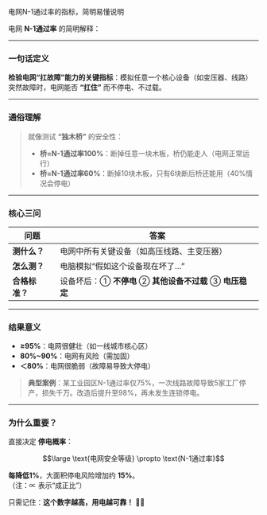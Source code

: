 电网N-1通过率的指标，简明易懂说明

电网 **N-1通过率** 的简明解释：

---

### **一句话定义**  
**检验电网“扛故障”能力的关键指标**：模拟任意一个核心设备（如变压器、线路）突然故障时，电网能否 **“扛住”** 而不停电、不过载。

---

### **通俗理解**  
> 就像测试 **“独木桥”** 的安全性：  
> - **桥=N-1通过率100%**：断掉任意一块木板，桥仍能走人（电网正常运行）  
> - **桥=N-1通过率60%**：断掉10块木板，只有6块断后桥还能用（40%情况会停电）  

---

### **核心三问**  
| 问题                 | 答案                                                                 |
|----------------------|----------------------------------------------------------------------|
| **测什么？**         | 电网中所有关键设备（如高压线路、主变压器）                           |
| **怎么测？**         | 电脑模拟“假如这个设备现在坏了…”                                      |
| **合格标准？**       | 设备坏后：① **不停电** ② **其他设备不过载** ③ **电压稳定**            |

---

### **结果意义**  
- **≥95%**：电网很健壮（如一线城市核心区）  
- **80%~90%**：电网有风险（需加固）  
- **＜80%**：电网很脆弱（故障易导致大停电）  

> **典型案例**：某工业园区N-1通过率仅75%，一次线路故障导致5家工厂停产，损失千万。改造后提升至98%，再未发生连锁停电。

---

### **为什么重要？**  
直接决定 **停电概率**：  
```math
\large
\text{电网安全等级} \propto \text{N-1通过率}
```  
**每降低1%**，大面积停电风险增加约 **15%**。  
（注：∝ 表示“成正比”）

只需记住：**这个数字越高，用电越可靠！** 🔌✅